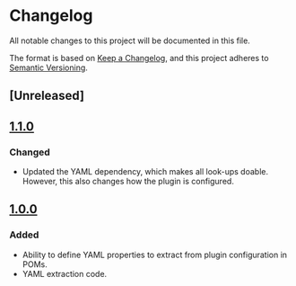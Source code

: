 # Changelog

All notable changes to this project will be documented in this file.

The format is based on [Keep a Changelog](https://keepachangelog.com/en/1.0.0/),
and this project adheres to [Semantic Versioning](https://semver.org/spec/v2.0.0.html).

## [Unreleased]

## [1.1.0](https://github.com/kb-dk/injection-maven-plugin/releases/tag/injection-maven-plugin-1.1.0)
### Changed
- Updated the YAML dependency, which makes all look-ups doable. However, this also changes how the plugin is configured.

## [1.0.0](https://github.com/kb-dk/injection-maven-plugin/releases/tag/injection-maven-plugin-1.0.0)
### Added
- Ability to define YAML properties to extract from plugin configuration in POMs.
- YAML extraction code. 